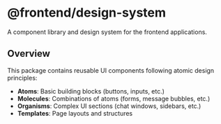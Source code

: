 # @frontend/design-system

A component library and design system for the frontend applications.

## Overview

This package contains reusable UI components following atomic design principles:

- **Atoms**: Basic building blocks (buttons, inputs, etc.)
- **Molecules**: Combinations of atoms (forms, message bubbles, etc.)
- **Organisms**: Complex UI sections (chat windows, sidebars, etc.)
- **Templates**: Page layouts and structures
